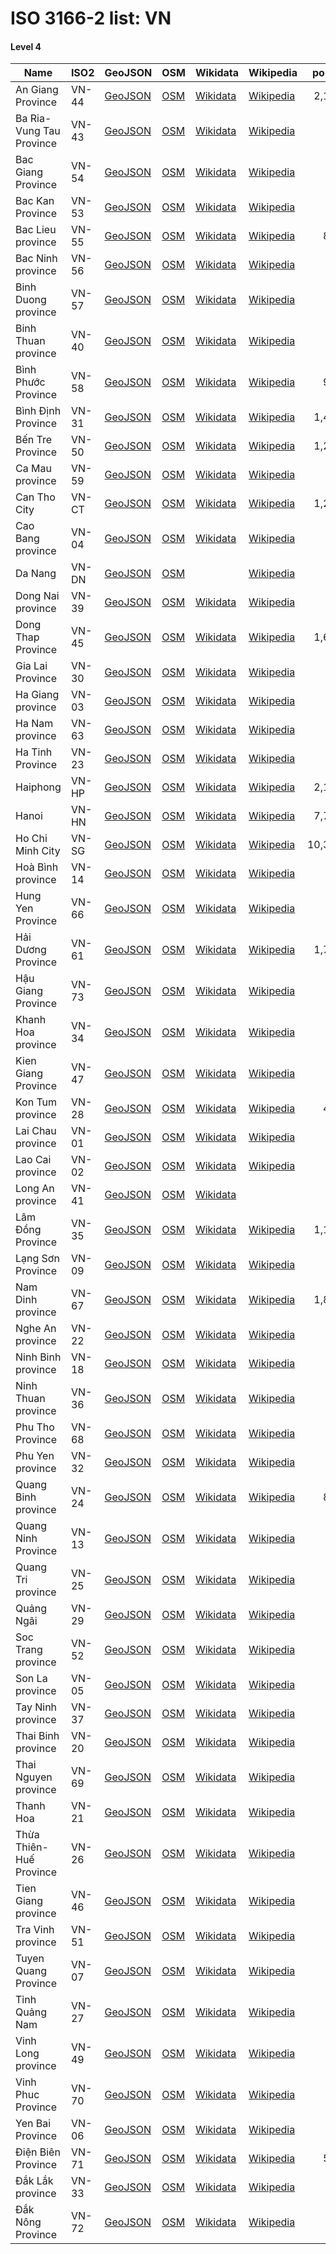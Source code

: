 # ISO 3166-2 list: VN


#### Level 4
Name | ISO2 | GeoJSON | OSM | Wikidata | Wikipedia | population 
--- | --- | --- | --- | --- | --- | --: 
An Giang Province | VN-44 | [GeoJSON](../../geojson/q8/iso2/VN/VN-44.geojson) | [OSM](https://www.openstreetmap.org/relation/1875748) | [Wikidata](https://www.wikidata.org/wiki/Q36592) | [Wikipedia](http://en.wikipedia.org/wiki/vi%3AAn%20Giang) | 2,158,300
Ba Ria-Vung Tau Province | VN-43 | [GeoJSON](../../geojson/q8/iso2/VN/VN-43.geojson) | [OSM](https://www.openstreetmap.org/relation/1904296) | [Wikidata](https://www.wikidata.org/wiki/Q36874) | [Wikipedia](http://en.wikipedia.org/wiki/vi%3AB%C3%A0%20R%E1%BB%8Ba%20-%20V%C5%A9ng%20T%C3%A0u) | 
Bac Giang Province | VN-54 | [GeoJSON](../../geojson/q8/iso2/VN/VN-54.geojson) | [OSM](https://www.openstreetmap.org/relation/1902941) | [Wikidata](https://www.wikidata.org/wiki/Q36367) | [Wikipedia](http://en.wikipedia.org/wiki/vi%3AB%E1%BA%AFc%20Giang) | 
Bac Kan Province | VN-53 | [GeoJSON](../../geojson/q8/iso2/VN/VN-53.geojson) | [OSM](https://www.openstreetmap.org/relation/1903471) | [Wikidata](https://www.wikidata.org/wiki/Q36404) | [Wikipedia](http://en.wikipedia.org/wiki/vi%3AB%E1%BA%AFc%20K%E1%BA%A1n) | 
Bac Lieu province | VN-55 | [GeoJSON](../../geojson/q8/iso2/VN/VN-55.geojson) | [OSM](https://www.openstreetmap.org/relation/1873533) | [Wikidata](https://www.wikidata.org/wiki/Q36658) | [Wikipedia](http://en.wikipedia.org/wiki/vi%3AB%E1%BA%A1c%20Li%C3%AAu) | 856,250
Bac Ninh province | VN-56 | [GeoJSON](../../geojson/q8/iso2/VN/VN-56.geojson) | [OSM](https://www.openstreetmap.org/relation/1902690) | [Wikidata](https://www.wikidata.org/wiki/Q33408) | [Wikipedia](http://en.wikipedia.org/wiki/vi%3AB%E1%BA%AFc%20Ninh) | 
Binh Duong province | VN-57 | [GeoJSON](../../geojson/q8/iso2/VN/VN-57.geojson) | [OSM](https://www.openstreetmap.org/relation/1906037) | [Wikidata](https://www.wikidata.org/wiki/Q36866) | [Wikipedia](http://en.wikipedia.org/wiki/vi%3AB%C3%ACnh%20D%C6%B0%C6%A1ng) | 
Binh Thuan province | VN-40 | [GeoJSON](../../geojson/q8/iso2/VN/VN-40.geojson) | [OSM](https://www.openstreetmap.org/relation/1904231) | [Wikidata](https://www.wikidata.org/wiki/Q36869) | [Wikipedia](http://en.wikipedia.org/wiki/vi%3AB%C3%ACnh%20Thu%E1%BA%ADn) | 
Bình Phước Province | VN-58 | [GeoJSON](../../geojson/q8/iso2/VN/VN-58.geojson) | [OSM](https://www.openstreetmap.org/relation/1898841) | [Wikidata](https://www.wikidata.org/wiki/Q36672) | [Wikipedia](http://en.wikipedia.org/wiki/vi%3AB%C3%ACnh%20Ph%C6%B0%E1%BB%9Bc) | 932,000
Bình Định Province | VN-31 | [GeoJSON](../../geojson/q8/iso2/VN/VN-31.geojson) | [OSM](https://www.openstreetmap.org/relation/1889794) | [Wikidata](https://www.wikidata.org/wiki/Q36693) | [Wikipedia](http://en.wikipedia.org/wiki/vi%3AB%C3%ACnh%20%C4%90%E1%BB%8Bnh) | 1,485,943
Bến Tre Province | VN-50 | [GeoJSON](../../geojson/q8/iso2/VN/VN-50.geojson) | [OSM](https://www.openstreetmap.org/relation/1875968) | [Wikidata](https://www.wikidata.org/wiki/Q33366) | [Wikipedia](http://en.wikipedia.org/wiki/vi%3AB%E1%BA%BFn%20Tre) | 1,254,589
Ca Mau province | VN-59 | [GeoJSON](../../geojson/q8/iso2/VN/VN-59.geojson) | [OSM](https://www.openstreetmap.org/relation/1873490) | [Wikidata](https://www.wikidata.org/wiki/Q33354) | [Wikipedia](http://en.wikipedia.org/wiki/vi%3AC%C3%A0%20Mau) | 
Can Tho City | VN-CT | [GeoJSON](../../geojson/q8/iso2/VN/VN-CT.geojson) | [OSM](https://www.openstreetmap.org/relation/1874283) | [Wikidata](https://www.wikidata.org/wiki/Q216075) | [Wikipedia](http://en.wikipedia.org/wiki/vi%3AC%E1%BA%A7n%20Th%C6%A1) | 1,237,300
Cao Bang province | VN-04 | [GeoJSON](../../geojson/q8/iso2/VN/VN-04.geojson) | [OSM](https://www.openstreetmap.org/relation/1844412) | [Wikidata](https://www.wikidata.org/wiki/Q36865) | [Wikipedia](http://en.wikipedia.org/wiki/en%3ACao%20B%E1%BA%B1ng%20Province) | 
Da Nang | VN-DN | [GeoJSON](../../geojson/q8/iso2/VN/VN-DN.geojson) | [OSM](https://www.openstreetmap.org/relation/1891418) |  | [Wikipedia](http://en.wikipedia.org/wiki/vi%3A%C4%90%C3%A0%20N%E1%BA%B5ng) | 
Dong Nai province | VN-39 | [GeoJSON](../../geojson/q8/iso2/VN/VN-39.geojson) | [OSM](https://www.openstreetmap.org/relation/1904421) | [Wikidata](https://www.wikidata.org/wiki/Q33271) | [Wikipedia](http://en.wikipedia.org/wiki/vi%3A%C4%90%E1%BB%93ng%20Nai) | 
Dong Thap Province | VN-45 | [GeoJSON](../../geojson/q8/iso2/VN/VN-45.geojson) | [OSM](https://www.openstreetmap.org/relation/1875866) | [Wikidata](https://www.wikidata.org/wiki/Q36676) | [Wikipedia](http://en.wikipedia.org/wiki/vi%3A%C4%90%E1%BB%93ng%20Th%C3%A1p) | 1,687,200
Gia Lai Province | VN-30 | [GeoJSON](../../geojson/q8/iso2/VN/VN-30.geojson) | [OSM](https://www.openstreetmap.org/relation/1884018) | [Wikidata](https://www.wikidata.org/wiki/Q36662) | [Wikipedia](http://en.wikipedia.org/wiki/vi%3AGia%20Lai) | 
Ha Giang province | VN-03 | [GeoJSON](../../geojson/q8/iso2/VN/VN-03.geojson) | [OSM](https://www.openstreetmap.org/relation/1903478) | [Wikidata](https://www.wikidata.org/wiki/Q36685) | [Wikipedia](http://en.wikipedia.org/wiki/vi%3AH%C3%A0%20Giang) | 
Ha Nam province | VN-63 | [GeoJSON](../../geojson/q8/iso2/VN/VN-63.geojson) | [OSM](https://www.openstreetmap.org/relation/1901010) | [Wikidata](https://www.wikidata.org/wiki/Q36413) | [Wikipedia](http://en.wikipedia.org/wiki/vi%3AH%C3%A0%20Nam) | 
Ha Tinh Province | VN-23 | [GeoJSON](../../geojson/q8/iso2/VN/VN-23.geojson) | [OSM](https://www.openstreetmap.org/relation/1898458) | [Wikidata](https://www.wikidata.org/wiki/Q33351) | [Wikipedia](http://en.wikipedia.org/wiki/vi%3AH%C3%A0%20T%C4%A9nh) | 
Haiphong | VN-HP | [GeoJSON](../../geojson/q8/iso2/VN/VN-HP.geojson) | [OSM](https://www.openstreetmap.org/relation/1902682) | [Wikidata](https://www.wikidata.org/wiki/Q72818) | [Wikipedia](http://en.wikipedia.org/wiki/vi%3AH%E1%BA%A3i%20Ph%C3%B2ng) | 2,103,500
Hanoi | VN-HN | [GeoJSON](../../geojson/q8/iso2/VN/VN-HN.geojson) | [OSM](https://www.openstreetmap.org/relation/1903516) | [Wikidata](https://www.wikidata.org/wiki/Q1858) | [Wikipedia](http://en.wikipedia.org/wiki/vi%3AH%C3%A0%20N%E1%BB%99i) | 7,785,000
Ho Chi Minh City | VN-SG | [GeoJSON](../../geojson/q8/iso2/VN/VN-SG.geojson) | [OSM](https://www.openstreetmap.org/relation/1973756) | [Wikidata](https://www.wikidata.org/wiki/Q1854) | [Wikipedia](http://en.wikipedia.org/wiki/vi%3ATh%C3%A0nh%20ph%E1%BB%91%20H%E1%BB%93%20Ch%C3%AD%20Minh) | 10,380,000
Hoà Bình province | VN-14 | [GeoJSON](../../geojson/q8/iso2/VN/VN-14.geojson) | [OSM](https://www.openstreetmap.org/relation/1902973) | [Wikidata](https://www.wikidata.org/wiki/Q36015) | [Wikipedia](http://en.wikipedia.org/wiki/vi%3AH%C3%B2a%20B%C3%ACnh) | 
Hung Yen Province | VN-66 | [GeoJSON](../../geojson/q8/iso2/VN/VN-66.geojson) | [OSM](https://www.openstreetmap.org/relation/1901032) | [Wikidata](https://www.wikidata.org/wiki/Q36235) | [Wikipedia](http://en.wikipedia.org/wiki/vi%3AH%C6%B0ng%20Y%C3%AAn) | 
Hải Dương Province | VN-61 | [GeoJSON](../../geojson/q8/iso2/VN/VN-61.geojson) | [OSM](https://www.openstreetmap.org/relation/1902686) | [Wikidata](https://www.wikidata.org/wiki/Q36729) | [Wikipedia](http://en.wikipedia.org/wiki/vi%3AH%E1%BA%A3i%20D%C6%B0%C6%A1ng) | 1,797,300
Hậu Giang Province | VN-73 | [GeoJSON](../../geojson/q8/iso2/VN/VN-73.geojson) | [OSM](https://www.openstreetmap.org/relation/1874249) | [Wikidata](https://www.wikidata.org/wiki/Q36320) | [Wikipedia](http://en.wikipedia.org/wiki/vi%3AH%E1%BA%ADu%20Giang) | 
Khanh Hoa province | VN-34 | [GeoJSON](../../geojson/q8/iso2/VN/VN-34.geojson) | [OSM](https://www.openstreetmap.org/relation/1887959) | [Wikidata](https://www.wikidata.org/wiki/Q33369) | [Wikipedia](http://en.wikipedia.org/wiki/de%3AKh%C3%A1nh%20H%C3%B2a) | 
Kien Giang Province | VN-47 | [GeoJSON](../../geojson/q8/iso2/VN/VN-47.geojson) | [OSM](https://www.openstreetmap.org/relation/1874471) | [Wikidata](https://www.wikidata.org/wiki/Q36576) | [Wikipedia](http://en.wikipedia.org/wiki/vi%3AKi%C3%AAn%20Giang) | 
Kon Tum province | VN-28 | [GeoJSON](../../geojson/q8/iso2/VN/VN-28.geojson) | [OSM](https://www.openstreetmap.org/relation/1879515) | [Wikidata](https://www.wikidata.org/wiki/Q36315) | [Wikipedia](http://en.wikipedia.org/wiki/vi%3AKon%20Tum) | 473,300
Lai Chau province | VN-01 | [GeoJSON](../../geojson/q8/iso2/VN/VN-01.geojson) | [OSM](https://www.openstreetmap.org/relation/1903322) | [Wikidata](https://www.wikidata.org/wiki/Q36409) | [Wikipedia](http://en.wikipedia.org/wiki/vi%3ALai%20Ch%C3%A2u) | 
Lao Cai province | VN-02 | [GeoJSON](../../geojson/q8/iso2/VN/VN-02.geojson) | [OSM](https://www.openstreetmap.org/relation/1903400) | [Wikidata](https://www.wikidata.org/wiki/Q36446) | [Wikipedia](http://en.wikipedia.org/wiki/vi%3AL%C3%A0o%20Cai) | 
Long An province | VN-41 | [GeoJSON](../../geojson/q8/iso2/VN/VN-41.geojson) | [OSM](https://www.openstreetmap.org/relation/1877236) | [Wikidata](https://www.wikidata.org/wiki/Q26573) |  | 
Lâm Đồng Province | VN-35 | [GeoJSON](../../geojson/q8/iso2/VN/VN-35.geojson) | [OSM](https://www.openstreetmap.org/relation/1885367) | [Wikidata](https://www.wikidata.org/wiki/Q36721) | [Wikipedia](http://en.wikipedia.org/wiki/vi%3AL%C3%A2m%20%C4%90%E1%BB%93ng) | 1,198,800
Lạng Sơn Province | VN-09 | [GeoJSON](../../geojson/q8/iso2/VN/VN-09.geojson) | [OSM](https://www.openstreetmap.org/relation/5522596) | [Wikidata](https://www.wikidata.org/wiki/Q33403) | [Wikipedia](http://en.wikipedia.org/wiki/vi%3AL%E1%BA%A1ng%20S%C6%A1n) | 
Nam Dinh province | VN-67 | [GeoJSON](../../geojson/q8/iso2/VN/VN-67.geojson) | [OSM](https://www.openstreetmap.org/relation/1901008) | [Wikidata](https://www.wikidata.org/wiki/Q36907) | [Wikipedia](http://en.wikipedia.org/wiki/vi%3ANam%20%C4%90%E1%BB%8Bnh) | 1,839,900
Nghe An province | VN-22 | [GeoJSON](../../geojson/q8/iso2/VN/VN-22.geojson) | [OSM](https://www.openstreetmap.org/relation/1898509) | [Wikidata](https://www.wikidata.org/wiki/Q36587) | [Wikipedia](http://en.wikipedia.org/wiki/vi%3ANgh%E1%BB%87%20An) | 
Ninh Binh province | VN-18 | [GeoJSON](../../geojson/q8/iso2/VN/VN-18.geojson) | [OSM](https://www.openstreetmap.org/relation/1900963) | [Wikidata](https://www.wikidata.org/wiki/Q36900) | [Wikipedia](http://en.wikipedia.org/wiki/vi%3ANinh%20B%C3%ACnh) | 
Ninh Thuan province | VN-36 | [GeoJSON](../../geojson/q8/iso2/VN/VN-36.geojson) | [OSM](https://www.openstreetmap.org/relation/1886159) | [Wikidata](https://www.wikidata.org/wiki/Q36903) | [Wikipedia](http://en.wikipedia.org/wiki/vi%3ANinh%20Thu%E1%BA%ADn) | 
Phu Tho Province | VN-68 | [GeoJSON](../../geojson/q8/iso2/VN/VN-68.geojson) | [OSM](https://www.openstreetmap.org/relation/1902930) | [Wikidata](https://www.wikidata.org/wiki/Q36610) | [Wikipedia](http://en.wikipedia.org/wiki/vi%3APh%C3%BA%20Th%E1%BB%8D) | 
Phu Yen province | VN-32 | [GeoJSON](../../geojson/q8/iso2/VN/VN-32.geojson) | [OSM](https://www.openstreetmap.org/relation/1889204) | [Wikidata](https://www.wikidata.org/wiki/Q36725) | [Wikipedia](http://en.wikipedia.org/wiki/vi%3APh%C3%BA%20Y%C3%AAn) | 
Quang Binh province | VN-24 | [GeoJSON](../../geojson/q8/iso2/VN/VN-24.geojson) | [OSM](https://www.openstreetmap.org/relation/1896050) | [Wikidata](https://www.wikidata.org/wiki/Q23533) | [Wikipedia](http://en.wikipedia.org/wiki/vi%3AQu%E1%BA%A3ng%20B%C3%ACnh) | 857,818
Quang Ninh Province | VN-13 | [GeoJSON](../../geojson/q8/iso2/VN/VN-13.geojson) | [OSM](https://www.openstreetmap.org/relation/1902947) | [Wikidata](https://www.wikidata.org/wiki/Q33396) | [Wikipedia](http://en.wikipedia.org/wiki/vi%3AQu%E1%BA%A3ng%20Ninh) | 
Quang Tri province | VN-25 | [GeoJSON](../../geojson/q8/iso2/VN/VN-25.geojson) | [OSM](https://www.openstreetmap.org/relation/1895630) | [Wikidata](https://www.wikidata.org/wiki/Q36579) | [Wikipedia](http://en.wikipedia.org/wiki/vi%3AQu%E1%BA%A3ng%20Tr%E1%BB%8B) | 
Quảng Ngãi | VN-29 | [GeoJSON](../../geojson/q8/iso2/VN/VN-29.geojson) | [OSM](https://www.openstreetmap.org/relation/1890793) | [Wikidata](https://www.wikidata.org/wiki/Q33304) | [Wikipedia](http://en.wikipedia.org/wiki/vi%3AQu%E1%BA%A3ng%20Ng%C3%A3i) | 
Soc Trang province | VN-52 | [GeoJSON](../../geojson/q8/iso2/VN/VN-52.geojson) | [OSM](https://www.openstreetmap.org/relation/1873632) | [Wikidata](https://www.wikidata.org/wiki/Q33272) | [Wikipedia](http://en.wikipedia.org/wiki/vi%3AS%C3%B3c%20Tr%C4%83ng) | 
Son La province | VN-05 | [GeoJSON](../../geojson/q8/iso2/VN/VN-05.geojson) | [OSM](https://www.openstreetmap.org/relation/1903291) | [Wikidata](https://www.wikidata.org/wiki/Q33379) | [Wikipedia](http://en.wikipedia.org/wiki/vi%3AS%C6%A1n%20La) | 
Tay Ninh province | VN-37 | [GeoJSON](../../geojson/q8/iso2/VN/VN-37.geojson) | [OSM](https://www.openstreetmap.org/relation/1898961) | [Wikidata](https://www.wikidata.org/wiki/Q36608) | [Wikipedia](http://en.wikipedia.org/wiki/vi%3AT%C3%A2y%20Ninh) | 
Thai Binh province | VN-20 | [GeoJSON](../../geojson/q8/iso2/VN/VN-20.geojson) | [OSM](https://www.openstreetmap.org/relation/1901019) | [Wikidata](https://www.wikidata.org/wiki/Q36681) | [Wikipedia](http://en.wikipedia.org/wiki/vi%3ATh%C3%A1i%20B%C3%ACnh) | 
Thai Nguyen province | VN-69 | [GeoJSON](../../geojson/q8/iso2/VN/VN-69.geojson) | [OSM](https://www.openstreetmap.org/relation/1902967) | [Wikidata](https://www.wikidata.org/wiki/Q26575) | [Wikipedia](http://en.wikipedia.org/wiki/vi%3ATh%C3%A1i%20Nguy%C3%AAn) | 
Thanh Hoa | VN-21 | [GeoJSON](../../geojson/q8/iso2/VN/VN-21.geojson) | [OSM](https://www.openstreetmap.org/relation/1898590) | [Wikidata](https://www.wikidata.org/wiki/Q36512) | [Wikipedia](http://en.wikipedia.org/wiki/vi%3AThanh%20H%C3%B3a) | 
Thừa Thiên-Huế Province | VN-26 | [GeoJSON](../../geojson/q8/iso2/VN/VN-26.geojson) | [OSM](https://www.openstreetmap.org/relation/1891483) | [Wikidata](https://www.wikidata.org/wiki/Q36399) | [Wikipedia](http://en.wikipedia.org/wiki/vi%3ATh%E1%BB%ABa%20Thi%C3%AAn%20-%20Hu%E1%BA%BF) | 
Tien Giang province | VN-46 | [GeoJSON](../../geojson/q8/iso2/VN/VN-46.geojson) | [OSM](https://www.openstreetmap.org/relation/1876011) | [Wikidata](https://www.wikidata.org/wiki/Q36666) | [Wikipedia](http://en.wikipedia.org/wiki/vi%3ATi%E1%BB%81n%20Giang) | 
Tra Vinh province | VN-51 | [GeoJSON](../../geojson/q8/iso2/VN/VN-51.geojson) | [OSM](https://www.openstreetmap.org/relation/1873642) | [Wikidata](https://www.wikidata.org/wiki/Q36615) | [Wikipedia](http://en.wikipedia.org/wiki/vi%3ATr%C3%A0%20Vinh) | 
Tuyen Quang Province | VN-07 | [GeoJSON](../../geojson/q8/iso2/VN/VN-07.geojson) | [OSM](https://www.openstreetmap.org/relation/1903418) | [Wikidata](https://www.wikidata.org/wiki/Q2332060) | [Wikipedia](http://en.wikipedia.org/wiki/vi%3ATuy%C3%AAn%20Quang) | 
Tỉnh Quảng Nam | VN-27 | [GeoJSON](../../geojson/q8/iso2/VN/VN-27.geojson) | [OSM](https://www.openstreetmap.org/relation/1891352) | [Wikidata](https://www.wikidata.org/wiki/Q33356) | [Wikipedia](http://en.wikipedia.org/wiki/vi%3AQu%E1%BA%A3ng%20Nam) | 
Vinh Long province | VN-49 | [GeoJSON](../../geojson/q8/iso2/VN/VN-49.geojson) | [OSM](https://www.openstreetmap.org/relation/1875887) | [Wikidata](https://www.wikidata.org/wiki/Q7333405) | [Wikipedia](http://en.wikipedia.org/wiki/fr%3AProvince%20de%20V%C4%A9nh%20Long) | 
Vinh Phuc Province | VN-70 | [GeoJSON](../../geojson/q8/iso2/VN/VN-70.geojson) | [OSM](https://www.openstreetmap.org/relation/1902889) | [Wikidata](https://www.wikidata.org/wiki/Q27566) | [Wikipedia](http://en.wikipedia.org/wiki/vi%3AV%C4%A9nh%20Ph%C3%BAc) | 
Yen Bai Province | VN-06 | [GeoJSON](../../geojson/q8/iso2/VN/VN-06.geojson) | [OSM](https://www.openstreetmap.org/relation/1903199) | [Wikidata](https://www.wikidata.org/wiki/Q36349) | [Wikipedia](http://en.wikipedia.org/wiki/vi%3AY%C3%AAn%20B%C3%A1i) | 
Điện Biên Province | VN-71 | [GeoJSON](../../geojson/q8/iso2/VN/VN-71.geojson) | [OSM](https://www.openstreetmap.org/relation/1903340) | [Wikidata](https://www.wikidata.org/wiki/Q36955) | [Wikipedia](http://en.wikipedia.org/wiki/vi%3A%C4%90i%E1%BB%87n%20Bi%C3%AAn) | 567,000
Đắk Lắk province | VN-33 | [GeoJSON](../../geojson/q8/iso2/VN/VN-33.geojson) | [OSM](https://www.openstreetmap.org/relation/1884034) | [Wikidata](https://www.wikidata.org/wiki/Q36690) | [Wikipedia](http://en.wikipedia.org/wiki/vi%3A%C4%90%E1%BA%AFk%20L%E1%BA%AFk) | 
Đắk Nông Province | VN-72 | [GeoJSON](../../geojson/q8/iso2/VN/VN-72.geojson) | [OSM](https://www.openstreetmap.org/relation/1884042) | [Wikidata](https://www.wikidata.org/wiki/Q36723) | [Wikipedia](http://en.wikipedia.org/wiki/vi%3A%C4%90%E1%BA%AFk%20N%C3%B4ng) | 
